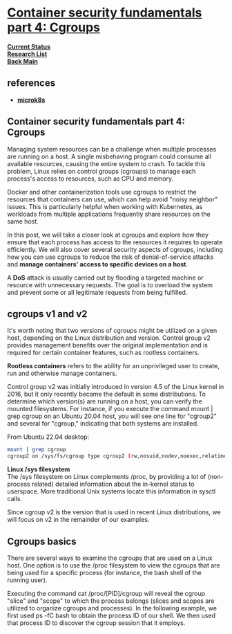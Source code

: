# **[Container security fundamentals part 4: Cgroups](https://securitylabs.datadoghq.com/articles/container-security-fundamentals-part-4/)**

**[Current Status](../../../../development/status/weekly/current_status.md)**\
**[Research List](../../../research_list.md)**\
**[Back Main](../../../../README.md)**

## references

- **[microk8s](https://stackoverflow.com/questions/69030570/limiting-microk8s-maximum-memory-usage)**

## Container security fundamentals part 4: Cgroups

Managing system resources can be a challenge when multiple processes are running on a host. A single misbehaving program could consume all available resources, causing the entire system to crash. To tackle this problem, Linux relies on control groups (cgroups) to manage each process's access to resources, such as CPU and memory.

Docker and other containerization tools use cgroups to restrict the resources that containers can use, which can help avoid "noisy neighbor" issues. This is particularly helpful when working with Kubernetes, as workloads from multiple applications frequently share resources on the same host.

In this post, we will take a closer look at cgroups and explore how they ensure that each process has access to the resources it requires to operate efficiently. We will also cover several security aspects of cgroups, including how you can use cgroups to reduce the risk of denial-of-service attacks and **manage containers' access to specific devices on a host**.

A **DoS** attack is usually carried out by flooding a targeted machine or resource with unnecessary requests. The goal is to overload the system and prevent some or all legitimate requests from being fulfilled.

## cgroups v1 and v2

It's worth noting that two versions of cgroups might be utilized on a given host, depending on the Linux distribution and version. Control group v2 provides management benefits over the original implementation and is required for certain container features, such as rootless containers.

**Rootless containers** refers to the ability for an unprivileged user to create, run and otherwise manage containers.

Control group v2 was initially introduced in version 4.5 of the Linux kernel in 2016, but it only recently became the default in some distributions. To determine which version(s) are running on a host, you can verify the mounted filesystems. For instance, if you execute the command mount | grep cgroup on an Ubuntu 20.04 host, you will see one line for "cgroup2" and several for "cgroup," indicating that both systems are installed.

From Ubuntu 22.04 desktop:

```bash
mount | grep cgroup
cgroup2 on /sys/fs/cgroup type cgroup2 (rw,nosuid,nodev,noexec,relatime)
```

**Linux /sys filesystem**\
The /sys filesystem on Linux complements /proc, by providing a lot of (non-process related) detailed information about the in-kernel status to userspace. More traditional Unix systems locate this information in sysctl calls.

Since cgroup v2 is the version that is used in recent Linux distributions, we will focus on v2 in the remainder of our examples.

## Cgroups basics

There are several ways to examine the cgroups that are used on a Linux host. One option is to use the /proc filesystem to view the cgroups that are being used for a specific process (for instance, the bash shell of the running user).

Executing the command cat /proc/[PID]/cgroup will reveal the cgroup "slice" and "scope" to which the process belongs (slices and scopes are utilized to organize cgroups and processes). In the following example, we first used ps -fC bash to obtain the process ID of our shell. We then used that process ID to discover the cgroup session that it employs.
